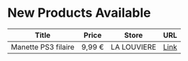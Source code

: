 # New Products Available

| Title | Price | Store | URL |
|---|---|---|---|
| Manette PS3 filaire | 9,99 € | LA LOUVIERE | [Link](https://www.cashconverters.be/fr/accessoires-jeux-video/694428-manette-ps3-filaire.html) |
